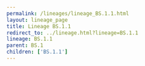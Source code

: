```yaml
---
permalink: /lineages/lineage_BS.1.1.html
layout: lineage_page
title: Lineage BS.1.1
redirect_to: ../lineage.html?lineage=BS.1.1
lineage: BS.1.1
parent: BS.1
children: ['BS.1.1']
---
```

